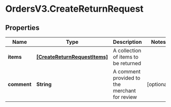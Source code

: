 # OrdersV3.CreateReturnRequest

## Properties
Name | Type | Description | Notes
------------ | ------------- | ------------- | -------------
**items** | [**[CreateReturnRequestItems]**](CreateReturnRequestItems.md) | A collection of items to be returned | 
**comment** | **String** | A comment provided to the merchant for review | [optional] 
